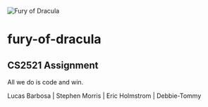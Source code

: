 ![Fury of Dracula](https://www.cse.unsw.edu.au/~cs2521/20T2/ass/ass2/Pics/drac.png)

# fury-of-dracula
## CS2521 Assignment 

All we do is code and win.

Lucas Barbosa | Stephen Morris | Eric Holmstrom | Debbie-Tommy
